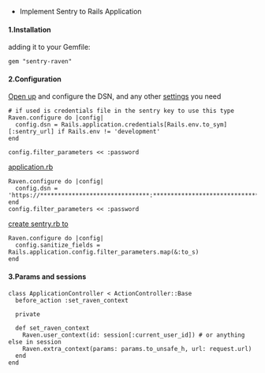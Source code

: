 - Implement Sentry to Rails Application

#### 1.Installation

adding it to your Gemfile:
```
gem "sentry-raven"
```

#### 2.Configuration

[Open up](config/application.rb) and configure the DSN, and any other [settings](https://docs.sentry.io/clients/ruby/config/) you need

```
# if used is credentials file in the sentry key to use this type
Raven.configure do |config|
  config.dsn = Rails.application.credentials[Rails.env.to_sym][:sentry_url] if Rails.env != 'development'
end

config.filter_parameters << :password
```

[application.rb](config/application.rb)
```
Raven.configure do |config|
  config.dsn = 'https://*******************************:*******************************@sentry.io/1469301'
end
config.filter_parameters << :password
```

[create sentry.rb to](config/initializers/sentry.rb) 
```
Raven.configure do |config|
  config.sanitize_fields = Rails.application.config.filter_parameters.map(&:to_s)
end
```

#### 3.Params and sessions
```
class ApplicationController < ActionController::Base
  before_action :set_raven_context

  private

  def set_raven_context
    Raven.user_context(id: session[:current_user_id]) # or anything else in session
    Raven.extra_context(params: params.to_unsafe_h, url: request.url)
  end
end
```